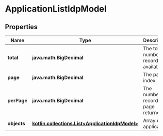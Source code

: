 
# ApplicationListIdpModel

## Properties
Name | Type | Description | Notes
------------ | ------------- | ------------- | -------------
**total** | **java.math.BigDecimal** | The total number of records available. | 
**page** | **java.math.BigDecimal** | The page index. | 
**perPage** | **java.math.BigDecimal** | The number of records per page returned. | 
**objects** | [**kotlin.collections.List&lt;ApplicationIdpModel&gt;**](ApplicationIdpModel.md) | Array of applications | 



